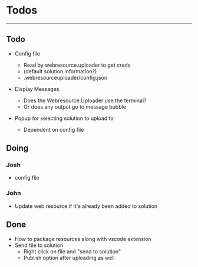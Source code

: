 # Todos 
---
## Todo
- Config file
    - Read by webresource.uploader to get creds
    - (default solution information?)
    - .webresourceuploader/config.json

- Display Messages
    - Does the Webresource.Uploader use the terminal?
    - Or does any output go to message bubble

- Popup for selecting solution to upload to
    - Dependent on config file

## Doing
### Josh
- config file

### John
- Update web resource if it's already been added to solution

## Done
- How to package resources along with vscode extension
- Send file to solution
    - Right click on file and "send to solution"
    - Publish option after uploading as well
